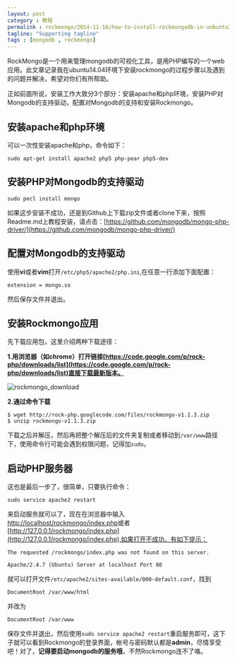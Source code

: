 ```yaml
---
layout: post
category : 教程
permalink : rockmongo/2014-11-16/how-to-install-rockmongodb-in-unbuntu14_04/
tagline: "Supporting tagline"
tags : [mongodb , rockmongo]
---
```


RockMongo是一个用来管理mongodb的可视化工具，是用PHP编写的一个web应用。此文章记录我在ubuntu14.04环境下安装rockmongo的过程步骤以及遇到的问题并解决，希望对你们有所帮助。

正如前面所说，安装工作大致分3个部分：安装apache和php环境，安装PHP对Mongodb的支持驱动，配置对Mongodb的支持和安装Rockmongo。

<!--break-->

## 安装apache和php环境

可以一次性安装apache和php，命令如下：

    sudo apt-get install apache2 php5 php-pear php5-dev
    
## 安装PHP对Mongodb的支持驱动

    sudo pecl install mongo
    
如果这步安装不成功，还是到Github上下载zip文件或者clone下来，按照Readme.md上教程安装，请点击：[https://github.com/mongodb/mongo-php-driver/](https://github.com/mongodb/mongo-php-driver/)

## 配置对Mongodb的支持驱动

使用**vi**或者**vim**打开`/etc/php5/apache2/php.ini`,在任意一行添加下面配置：

    extension = mongo.so
    
然后保存文件并退出。

## 安装Rockmongo应用

先下载应用包，这里介绍两种下载途径：


**1.用浏览器（如chrome）打开链接[https://code.google.com/p/rock-php/downloads/list](https://code.google.com/p/rock-php/downloads/list)直接下载最新版本。**

![rockmongo_download](http://pigerla.com/assets/images/20141116/rockmongo_download.png)

**2.通过命令下载**

    $ wget http://rock-php.googlecode.com/files/rockmongo-v1.1.3.zip
    $ unzip rockmongo-v1.1.3.zip
    
下载之后并解压，然后再把整个解压后的文件夹复制或者移动到`/var/www`路径下，使用命令行可能会遇到权限问题，记得加`sudo`。

## 启动PHP服务器

这也是最后一步了，很简单，只要执行命令：

    sudo service apache2 restart
    
来启动服务就可以了，现在在浏览器中输入[http://localhost/rockmongo/index.php](http://localhost/rockmongo/index.php)或者[http://127.0.0.1/rockmongo/index.php](http://127.0.0.1/rockmongo/index.php),如果打开不成功，有如下提示：

    The requested /rockmongo/index.php was not found on this server.

    Apache/2.4.7 (Ubuntu) Server at localhost Port 80
    
就可以打开文件`/etc/apache2/sites-available/000-default.conf`，找到
    
    DocumentRoot /var/www/html

并改为

    DocumentRoot /var/www
    
保存文件并退出，然后使用`sudo service apache2 restart`重启服务即可，这下子就可以看到Rockmongo的登录界面，帐号与密码默认都是**admin**，尽情享受吧！对了，**记得要启动mongodb的服务哦**，不然Rockmongo连不了咯。
    
    


    


